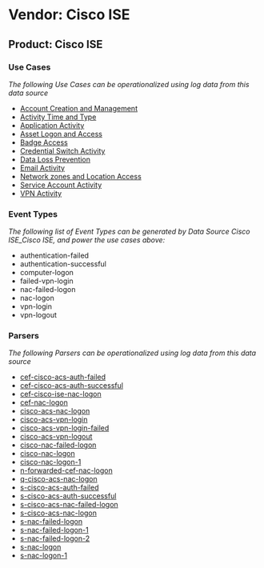 Vendor: Cisco ISE
=================
Product: Cisco ISE
------------------

### Use Cases

_The following Use Cases can be operationalized using log data from this data source_

* [Account Creation and Management](../UseCases/usecase_account_creation_and_management.md)
* [Activity Time  and Type](../UseCases/usecase_activity_time__and_type.md)
* [Application Activity](../UseCases/usecase_application_activity.md)
* [Asset Logon and Access](../UseCases/usecase_asset_logon_and_access.md)
* [Badge Access](../UseCases/usecase_badge_access.md)
* [Credential Switch Activity](../UseCases/usecase_credential_switch_activity.md)
* [Data Loss Prevention](../UseCases/usecase_data_loss_prevention.md)
* [Email Activity](../UseCases/usecase_email_activity.md)
* [Network zones and Location Access](../UseCases/usecase_network_zones_and_location_access.md)
* [Service Account Activity](../UseCases/usecase_service_account_activity.md)
* [VPN Activity](../UseCases/usecase_vpn_activity.md)


### Event Types

_The following list of Event Types can be generated by Data Source Cisco ISE_Cisco ISE, and power the use cases above:_

- authentication-failed
- authentication-successful
- computer-logon
- failed-vpn-login
- nac-failed-logon
- nac-logon
- vpn-login
- vpn-logout


### Parsers

_The following Parsers can be operationalized using log data from this data source_

* [cef-cisco-acs-auth-failed](../Parsers/parserContent_cef-cisco-acs-auth-failed.md)
* [cef-cisco-acs-auth-successful](../Parsers/parserContent_cef-cisco-acs-auth-successful.md)
* [cef-cisco-ise-nac-logon](../Parsers/parserContent_cef-cisco-ise-nac-logon.md)
* [cef-nac-logon](../Parsers/parserContent_cef-nac-logon.md)
* [cisco-acs-nac-logon](../Parsers/parserContent_cisco-acs-nac-logon.md)
* [cisco-acs-vpn-login](../Parsers/parserContent_cisco-acs-vpn-login.md)
* [cisco-acs-vpn-login-failed](../Parsers/parserContent_cisco-acs-vpn-login-failed.md)
* [cisco-acs-vpn-logout](../Parsers/parserContent_cisco-acs-vpn-logout.md)
* [cisco-nac-failed-logon](../Parsers/parserContent_cisco-nac-failed-logon.md)
* [cisco-nac-logon](../Parsers/parserContent_cisco-nac-logon.md)
* [cisco-nac-logon-1](../Parsers/parserContent_cisco-nac-logon-1.md)
* [n-forwarded-cef-nac-logon](../Parsers/parserContent_n-forwarded-cef-nac-logon.md)
* [q-cisco-acs-nac-logon](../Parsers/parserContent_q-cisco-acs-nac-logon.md)
* [s-cisco-acs-auth-failed](../Parsers/parserContent_s-cisco-acs-auth-failed.md)
* [s-cisco-acs-auth-successful](../Parsers/parserContent_s-cisco-acs-auth-successful.md)
* [s-cisco-acs-nac-failed-logon](../Parsers/parserContent_s-cisco-acs-nac-failed-logon.md)
* [s-cisco-acs-nac-logon](../Parsers/parserContent_s-cisco-acs-nac-logon.md)
* [s-nac-failed-logon](../Parsers/parserContent_s-nac-failed-logon.md)
* [s-nac-failed-logon-1](../Parsers/parserContent_s-nac-failed-logon-1.md)
* [s-nac-failed-logon-2](../Parsers/parserContent_s-nac-failed-logon-2.md)
* [s-nac-logon](../Parsers/parserContent_s-nac-logon.md)
* [s-nac-logon-1](../Parsers/parserContent_s-nac-logon-1.md)

